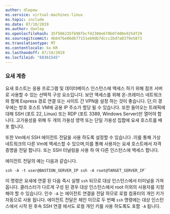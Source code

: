 ```yaml
---
author: dlepow
ms.service: virtual-machines-linux
ms.topic: include
ms.date: 07/10/2019
ms.author: danlep
ms.openlocfilehash: 35f506235f698fbcf42308e6f0b0f400e925df29
ms.sourcegitcommit: 4b647be06d677151eb9db7dccc2bd7a8379e5871
ms.translationtype: MT
ms.contentlocale: ko-KR
ms.lasthandoff: 07/19/2019
ms.locfileid: "68361545"
---
```

### <a name="bastion-tier"></a>요새 계층

요새 호스트는 응용 프로그램 및 데이터베이스 인스턴스에 액세스 하기 위해 점프 서버로 사용할 수 있는 선택적 구성 요소입니다. 보안 액세스를 위해 온-프레미스 네트워크와 함께 Express 경로 연결 또는 사이트 간 VPN을 설정 하는 것이 좋습니다. 단,이 경우에는 방호 호스트 VM에 공용 IP 주소가 할당 될 수 있습니다. 또한 들어오는 트래픽에 대해 SSH (포트 22, Linux) 또는 RDP (포트 3389, Windows Server)만 열어야 합니다. 고가용성을 위해 두 개의 가용성 영역 또는 단일 가용성 집합에 요새 호스트를 배포 합니다.

또한 Vm에서 SSH 에이전트 전달을 사용 하도록 설정할 수 있습니다 .이를 통해 가상 네트워크의 다른 Vm에 액세스할 수 있으며,이를 통해 사용자는 요새 호스트에서 자격 증명을 전달 합니다. 또는 SSH 터널링을 사용 하 여 다른 인스턴스에 액세스 합니다.

에이전트 전달의 예는 다음과 같습니다.

```
ssh -A -t user@BASTION_SERVER_IP ssh -A root@TARGET_SERVER_IP`
```

이 명령은 요새에 연결 된 다음 즉시 실행 `ssh` 되므로 대상 인스턴스에서 터미널을 가져옵니다. 클러스터가 다르게 구성 된 경우 대상 인스턴스에서 root 이외의 사용자를 지정 해야 할 수 있습니다. 인수 `-A` 는 에이전트 연결을 전달 하므로 로컬 컴퓨터의 개인 키가 자동으로 사용 됩니다. 에이전트 전달은 체인 이므로 두 번째 `ssh` 명령에는 대상 인스턴스에서 시작 된 후속 SSH 연결 에서도 로컬 개인 키를 사용 하도록도 포함 `-A` 됩니다.